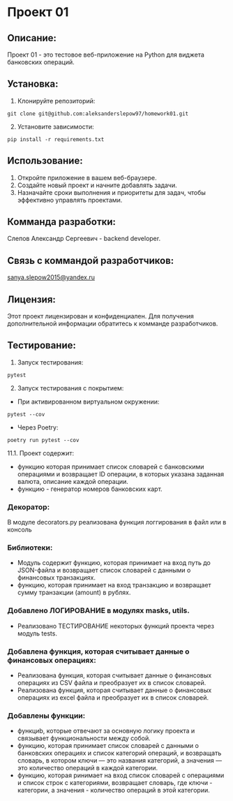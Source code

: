 # Проект 01

## Описание:

Проект 01 - это тестовое веб-приложение на Python для виджета банковских операций.

## Установка:

1. Клонируйте репозиторий:
```
git clone git@github.com:aleksanderslepow97/homework01.git
```
2. Установите зависимости:
```
pip install -r requirements.txt
```
## Использование:

1. Откройте приложение в вашем веб-браузере.
2. Создайте новый проект и начните добавлять задачи.
3. Назначайте сроки выполнения и приоритеты для задач, чтобы эффективно управлять проектами.

## Комманда разработки:

Слепов Александр Сергеевич - backend developer.

## Связь с коммандой разработчиков:

sanya.slepow2015@yandex.ru

## Лицензия:

Этот проект лицензирован и конфиденциален. Для получения дополнительной информации обратитесь к комманде разработчиков.

## Тестирование:

1. Запуск тестирования:
```
pytest
```
2. Запуск тестирования с покрытием:
- При активированном виртуальном окружении:
```
pytest --cov
```
- Через Poetry:
```
poetry run pytest --cov
```
11.1. Проект содержит:
- функцию которая принимает список словарей с банковскими операциями и возвращает ID операции, в которых указана заданная валюта, описание каждой операции.
- функцию - генератор номеров банковских карт.

### Декоратор:
В модуле decorators.py реализована функция логгирования в файл или в консоль

### Библиотеки:
- Модуль содержит функцию, которая принимает на вход путь до JSON-файла и возвращает список словарей с данными о финансовых транзакциях.
- функцию, которая принимает на вход транзакцию и возвращает сумму транзакции (amount) в рублях.

### Добавлено ЛОГИРОВАНИЕ в модулях masks, utils.
- Реализовано ТЕСТИРОВАНИЕ некоторых функций проекта через модуль tests.

### Добавлена функция, которая cчитывает данные о финансовых операциях:
- Реализована функция, которая cчитывает данные о финансовых операциях из CSV файла и преобразует их в список словарей.
- Реализована функция, которая cчитывает данные о финансовых операциях из excel файла и преобразует их в список словарей.

### Добавлены функции:
- функциb, которые отвечают за основную логику проекта и связывает функциональности между собой.
- функцию, которая принимает список словарей с данными о банковских операциях и список категорий операций, и возвращать словарь, в котором ключи — это названия категорий, а значения — это количество операций в каждой категории.
- функцию, которая ринимает на вход список словарей с операциями и список строк с категориями, возвращает словарь, где ключи - категории, а значения - количество операций в этой категории.
